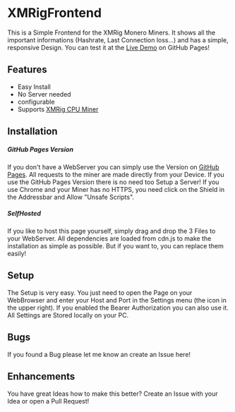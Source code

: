 # XMRigFrontend
This is a Simple Frontend for the XMRig Monero Miners.
It shows all the important informations (Hashrate, Last Connection loss...) and has a simple, responsive Design.
You can test it at the [Live Demo](https://dunklestoast.github.io/XMRigFrontend/index.html) on GitHub Pages!

## Features
- Easy Install
- No Server needed
- configurable
- Supports [XMRig CPU Miner](https://github.com/xmrig/xmrig)


## Installation
##### GitHub Pages Version
If you don't have a WebServer you can simply use the Version on [GitHub Pages](https://dunklestoast.github.io/XMRigFrontend/index.html).
All requests to the miner are made directly from your Device. If you use the GitHub Pages Version there is no need too Setup a Server! If you use Chrome and your Miner has no HTTPS, you need click on the Shield in the Addressbar and Allow "Unsafe Scripts". 

##### SelfHosted
If you like to host this page yourself, simply drag and drop the 3 Files to your WebServer. All dependencies are loaded from cdn.js to make the installation as simple as possible. But if you want to, you can replace them easily!

## Setup
The Setup is very easy.
You just need to open the Page on your WebBrowser and enter your Host and Port in the Settings menu (the icon in the upper right). If you enabled the Bearer Authorization you can also use it. All Settings are Stored locally on your PC.

## Bugs
If you found a Bug please let me know an create an Issue here!

## Enhancements
You have great Ideas how to make this better?
Create an Issue with your Idea or open a Pull Request!
